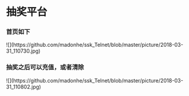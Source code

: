 <h1>抽奖平台</h1>
<h3>首页如下</h3>
![](https://github.com/madonhe/ssk_Telnet/blob/master/picture/2018-03-31_110730.jpg)

<h3>抽奖之后可以充值，或者清除</h3>
![](https://github.com/madonhe/ssk_Telnet/blob/master/picture/2018-03-31_110802.jpg)
